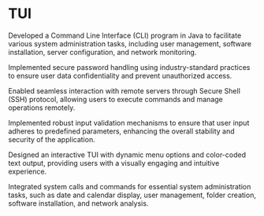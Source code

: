 # TUI


Developed a Command Line Interface (CLI) program in Java to facilitate various system administration tasks, including user management, software installation, server configuration, and network monitoring.

Implemented secure password handling using industry-standard practices to ensure user data confidentiality and prevent unauthorized access.

Enabled seamless interaction with remote servers through Secure Shell (SSH) protocol, allowing users to execute commands and manage operations remotely.

Implemented robust input validation mechanisms to ensure that user input adheres to predefined parameters, enhancing the overall stability and security of the application.

Designed an interactive TUI with dynamic menu options and color-coded text output, providing users with a visually engaging and intuitive experience.

Integrated system calls and commands for essential system administration tasks, such as date and calendar display, user management, folder creation, software installation, and network analysis.

